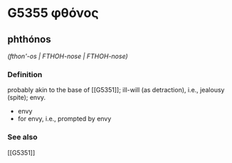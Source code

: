 # G5355 φθόνος

## phthónos

_(fthon'-os | FTHOH-nose | FTHOH-nose)_

### Definition

probably akin to the base of [[G5351]]; ill-will (as detraction), i.e., jealousy (spite); envy.

- envy
- for envy, i.e., prompted by envy

### See also

[[G5351]]

